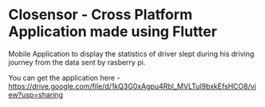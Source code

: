 # Closensor - Cross Platform Application made using Flutter

Mobile Application to display the statistics of driver slept during his driving journey from the data sent by rasberry pi.

You can get the application here - https://drive.google.com/file/d/1kQ3G0xAgpu4Rbl_MVLTuI9bxkEfsHCO8/view?usp=sharing
